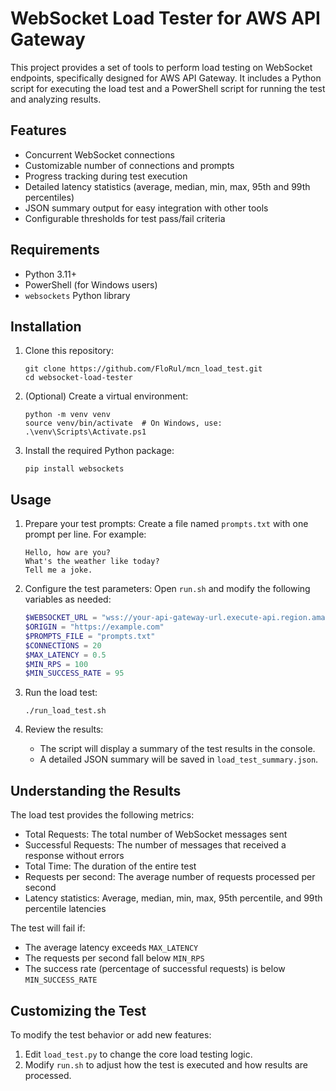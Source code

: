 ﻿# WebSocket Load Tester for AWS API Gateway

This project provides a set of tools to perform load testing on WebSocket endpoints, specifically designed for AWS API Gateway. It includes a Python script for executing the load test and a PowerShell script for running the test and analyzing results.

## Features

- Concurrent WebSocket connections
- Customizable number of connections and prompts
- Progress tracking during test execution
- Detailed latency statistics (average, median, min, max, 95th and 99th percentiles)
- JSON summary output for easy integration with other tools
- Configurable thresholds for test pass/fail criteria

## Requirements

- Python 3.11+
- PowerShell (for Windows users)
- `websockets` Python library

## Installation

1. Clone this repository:
   ```
   git clone https://github.com/FloRul/mcn_load_test.git
   cd websocket-load-tester
   ```

2. (Optional) Create a virtual environment:
   ```
   python -m venv venv
   source venv/bin/activate  # On Windows, use: .\venv\Scripts\Activate.ps1
   ```

3. Install the required Python package:
   ```
   pip install websockets
   ```

## Usage

1. Prepare your test prompts:
   Create a file named `prompts.txt` with one prompt per line. For example:
   ```
   Hello, how are you?
   What's the weather like today?
   Tell me a joke.
   ```

2. Configure the test parameters:
   Open `run.sh` and modify the following variables as needed:
   ```powershell
   $WEBSOCKET_URL = "wss://your-api-gateway-url.execute-api.region.amazonaws.com/stage"
   $ORIGIN = "https://example.com"
   $PROMPTS_FILE = "prompts.txt"
   $CONNECTIONS = 20
   $MAX_LATENCY = 0.5
   $MIN_RPS = 100
   $MIN_SUCCESS_RATE = 95
   ```

3. Run the load test:
    ```
    ./run_load_test.sh
    ```

4. Review the results:
   - The script will display a summary of the test results in the console.
   - A detailed JSON summary will be saved in `load_test_summary.json`.

## Understanding the Results

The load test provides the following metrics:

- Total Requests: The total number of WebSocket messages sent
- Successful Requests: The number of messages that received a response without errors
- Total Time: The duration of the entire test
- Requests per second: The average number of requests processed per second
- Latency statistics: Average, median, min, max, 95th percentile, and 99th percentile latencies

The test will fail if:
- The average latency exceeds `MAX_LATENCY`
- The requests per second fall below `MIN_RPS`
- The success rate (percentage of successful requests) is below `MIN_SUCCESS_RATE`

## Customizing the Test

To modify the test behavior or add new features:

1. Edit `load_test.py` to change the core load testing logic.
2. Modify `run.sh` to adjust how the test is executed and how results are processed.
